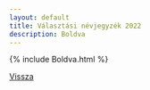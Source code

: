 ```yaml
---
layout: default
title: Választási névjegyzék 2022
description: Boldva
---
```


{% include Boldva.html %}

[Vissza](./)